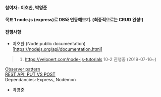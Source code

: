 #### 참여자 : 이호찬, 박영준
#### 목표 1 node.js (express)로 DB와 연동해보기. (최종적으로는 CRUD 완성!)

#### 진행사항

* 이호찬 (Node public documentation)[https://nodejs.org/api/documentation.html]  
> 1. https://velopert.com/node-js-tutorials 10-2 진행중 (2019-07-16~)  
  
[Observer pattern](https://ko.wikipedia.org/wiki/%EC%98%B5%EC%84%9C%EB%B2%84_%ED%8C%A8%ED%84%B4)  
[REST API: PUT VS POST](https://1ambda.github.io/javascripts/rest-api-put-vs-post/)  
Dependancies: Express, Nodemon  

* 박영준
